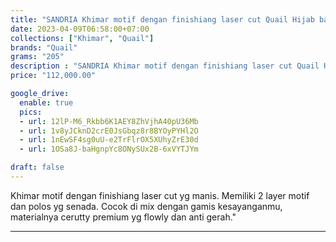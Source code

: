 ```yaml
---
title: "SANDRIA Khimar motif dengan finishiang laser cut Quail Hijab bahan cerutty"
date: 2023-04-09T06:58:00+07:00
collections: ["Khimar", "Quail"]
brands: "Quail"
grams: "205"
description : "SANDRIA Khimar motif dengan finishiang laser cut Quail Hijab bahan cerutty"
price: "112,000.00"

google_drive:
  enable: true
  pics:
  - url: 12lP-M6_Rkbb6K1AEY8ZhVjhA40pU36Mb
  - url: 1v8yJCknD2crE0JsGbqz8r8BYOyPYHl2O
  - url: 1nEwSF4sg0uU-e2TrFlrOX5XUhyZrE30d
  - url: 1OSa8J-baHgnpYc8ONySUx2B-6xVYTJYm

draft: false
---
```


Khimar motif dengan finishiang laser cut yg manis. Memiliki 2 layer motif dan polos yg senada. Cocok di mix dengan gamis kesayanganmu, materialnya cerutty premium yg flowly dan anti gerah."

-------    
 
